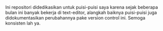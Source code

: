 Ini repositori didedikasikan untuk puisi-puisi saya karena sejak beberapa bulan ini banyak bekerja di text-editor, alangkah baiknya puisi-puisi juga didokumentasikan perubahannya pake version control ini. Semoga konsisten lah ya.
